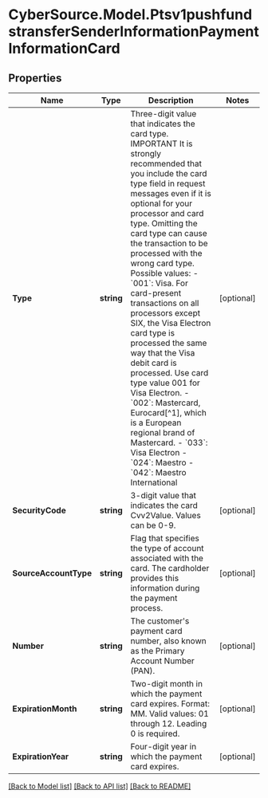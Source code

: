 # CyberSource.Model.Ptsv1pushfundstransferSenderInformationPaymentInformationCard
## Properties

Name | Type | Description | Notes
------------ | ------------- | ------------- | -------------
**Type** | **string** | Three-digit value that indicates the card type.  IMPORTANT It is strongly recommended that you include the card type field in request messages even if it is optional for your processor and card type. Omitting the card type can cause the transaction to be processed with the wrong card type.  Possible values: - &#x60;001&#x60;: Visa. For card-present transactions on all processors except SIX, the Visa Electron card type is processed the same way that the Visa debit card is processed. Use card type value 001 for Visa Electron. - &#x60;002&#x60;: Mastercard, Eurocard[^1], which is a European regional brand of Mastercard. - &#x60;033&#x60;: Visa Electron - &#x60;024&#x60;: Maestro - &#x60;042&#x60;: Maestro International  | [optional] 
**SecurityCode** | **string** | 3-digit value that indicates the card Cvv2Value. Values can be 0-9.  | [optional] 
**SourceAccountType** | **string** | Flag that specifies the type of account associated with the card. The cardholder provides this information during the payment process.  | [optional] 
**Number** | **string** | The customer&#39;s payment card number, also known as the Primary Account Number (PAN).  | [optional] 
**ExpirationMonth** | **string** | Two-digit month in which the payment card expires.  Format: MM.  Valid values: 01 through 12. Leading 0 is required.  | [optional] 
**ExpirationYear** | **string** | Four-digit year in which the payment card expires.  | [optional] 

[[Back to Model list]](../README.md#documentation-for-models) [[Back to API list]](../README.md#documentation-for-api-endpoints) [[Back to README]](../README.md)

